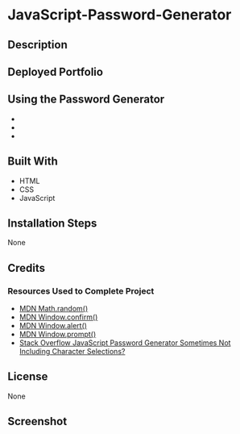 # JavaScript-Password-Generator
## Description

## Deployed Portfolio

## Using the Password Generator
- 
- 
- 
## Built With
- HTML
- CSS
- JavaScript
## Installation Steps
None
## Credits
### Resources Used to Complete Project
- [MDN Math.random()](https://developer.mozilla.org/en-US/docs/Web/JavaScript/Reference/Global_Objects/Math/random)
- [MDN Window.confirm()](https://developer.mozilla.org/en-US/docs/Web/API/Window/confirm)
- [MDN Window.alert()](https://developer.mozilla.org/en-US/docs/Web/API/Window/alert)
- [MDN Window.prompt()](https://developer.mozilla.org/en-US/docs/Web/API/Window/prompt)
- [Stack Overflow JavaScript Password Generator Sometimes Not Including Character Selections?](https://stackoverflow.com/questions/70706563/javascript-password-generator-sometimes-not-including-character-selections)
## License
None
## Screenshot
